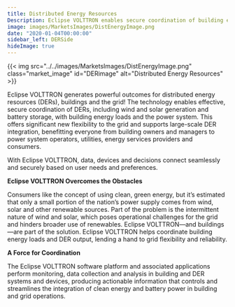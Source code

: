 ```yaml
---
title: Distributed Energy Resources
Description: Eclipse VOLTTRON enables secure coordination of building energy loads and distributed energy resources, such as generation from solar panels or storage from batteries, with the power grid. This coordination offers significant new flexibility to the grid and supports large-scale integration of renewable generation.
image: images/MarketsImages/DistEnergyImage.png
date: "2020-01-04T00:00:00"
sidebar_left: DERSide
hideImage: true
---
```


{{< img src="../../images/MarketsImages/DistEnergyImage.png" class="market_image" id="DERimage" alt="Distributed Energy Resources" >}}

Eclipse VOLTTRON generates powerful outcomes for distributed energy resources (DERs), buildings and the grid! The technology enables effective, secure coordination of DERs, including wind and solar generation and battery storage, with building energy loads and the power system. This offers significant new flexibility to the grid and supports large-scale DER integration, benefitting everyone from building owners and managers to power system operators, utilities, energy services providers and consumers.

With Eclipse VOLTTRON, data, devices and decisions connect seamlessly and securely based on user needs and preferences.

**Eclipse VOLTTRON Overcomes the Obstacles**

Consumers like the concept of using clean, green energy, but it’s estimated that only a small portion of the nation’s power supply comes from wind, solar and other renewable sources. Part of the problem is the intermittent nature of wind and solar, which poses operational challenges for the grid and hinders broader use of renewables. Eclipse VOLTTRON—and buildings—are part of the solution. Eclipse VOLTTRON helps coordinate building energy loads and DER output, lending a hand to grid flexibility and reliability.

**A Force for Coordination**

The Eclipse VOLTTRON software platform and associated applications perform monitoring, data collection and analysis in building and DER systems and devices, producing actionable information that controls and streamlines the integration of clean energy and battery power in building and grid operations.